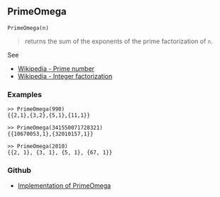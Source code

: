 ## PrimeOmega

```
PrimeOmega(n)
```

> returns the sum of the exponents of the prime factorization of `n`. 

See
* [Wikipedia - Prime number](https://en.wikipedia.org/wiki/Prime_number)
* [Wikipedia - Integer factorization](https://en.wikipedia.org/wiki/Integer_factorization)

### Examples  

```
>> PrimeOmega(990)
{{2,1},{3,2},{5,1},{11,1}}

>> PrimeOmega(341550071728321)
{{10670053,1},{32010157,1}}

>> PrimeOmega(2010)
{{2, 1}, {3, 1}, {5, 1}, {67, 1}}
```
   

### Github

* [Implementation of PrimeOmega](https://github.com/axkr/symja_android_library/blob/master/symja_android_library/matheclipse-core/src/main/java/org/matheclipse/core/builtin/NumberTheory.java#L4245) 
